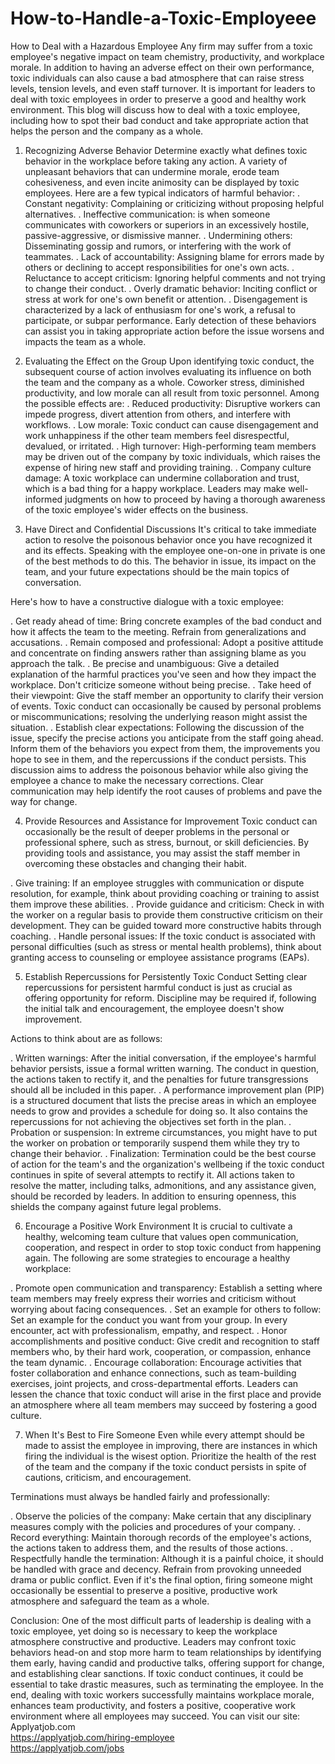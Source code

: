 # How-to-Handle-a-Toxic-Employeee
How to Deal with a Hazardous Employee
Any firm may suffer from a toxic employee's negative impact on team chemistry, productivity, and workplace morale. In addition to having an adverse effect on their own performance, toxic individuals can also cause a bad atmosphere that can raise stress levels, tension levels, and even staff turnover. It is important for leaders to deal with toxic employees in order to preserve a good and healthy work environment. This blog will discuss how to deal with a toxic employee, including how to spot their bad conduct and take appropriate action that helps the person and the company as a whole.

1. Recognizing Adverse Behavior
Determine exactly what defines toxic behavior in the workplace before taking any action. A variety of unpleasant behaviors that can undermine morale, erode team cohesiveness, and even incite animosity can be displayed by toxic employees.
Here are a few typical indicators of harmful behavior:
. Constant negativity: Complaining or criticizing without proposing helpful alternatives.
. Ineffective communication: is when someone communicates with coworkers or superiors in an excessively hostile, passive-aggressive, or dismissive manner.
. Undermining others: Disseminating gossip and rumors, or interfering with the work of teammates.
. Lack of accountability: Assigning blame for errors made by others or declining to accept responsibilities for one's own acts.
. Reluctance to accept criticism: Ignoring helpful comments and not trying to change their conduct.
. Overly dramatic behavior: Inciting conflict or stress at work for one's own benefit or attention.
. Disengagement is characterized by a lack of enthusiasm for one's work, a refusal to participate, or subpar performance.
Early detection of these behaviors can assist you in taking appropriate action before the issue worsens and impacts the team as a whole.

2. Evaluating the Effect on the Group
Upon identifying toxic conduct, the subsequent course of action involves evaluating its influence on both the team and the company as a whole. Coworker stress, diminished productivity, and low morale can all result from toxic personnel. 
Among the possible effects are:
. Reduced productivity: Disruptive workers can impede progress, divert attention from others, and interfere with workflows.
. Low morale: Toxic conduct can cause disengagement and work unhappiness if the other team members feel disrespectful, devalued, or irritated.
. High turnover: High-performing team members may be driven out of the company by toxic individuals, which raises the expense of hiring new staff and providing training.
. Company culture damage: A toxic workplace can undermine collaboration and trust, which is a bad thing for a happy workplace.
Leaders may make well-informed judgments on how to proceed by having a thorough awareness of the toxic employee's wider effects on the business.

3. Have Direct and Confidential Discussions
It's critical to take immediate action to resolve the poisonous behavior once you have recognized it and its effects. Speaking with the employee one-on-one in private is one of the best methods to do this. The behavior in issue, its impact on the team, and your future expectations should be the main topics of conversation.

Here's how to have a constructive dialogue with a toxic employee:

. Get ready ahead of time: Bring concrete examples of the bad conduct and how it affects the team to the meeting. Refrain from generalizations and accusations.
. Remain composed and professional: Adopt a positive attitude and concentrate on finding answers rather than assigning blame as you approach the talk.
. Be precise and unambiguous: Give a detailed explanation of the harmful practices you've seen and how they impact the workplace. Don't criticize someone without being precise.
. Take heed of their viewpoint: Give the staff member an opportunity to clarify their version of events. Toxic conduct can occasionally be caused by personal problems or miscommunications; resolving the underlying reason might assist the situation.
. Establish clear expectations: Following the discussion of the issue, specify the precise actions you anticipate from the staff going ahead. Inform them of the behaviors you expect from them, the improvements you hope to see in them, and the repercussions if the conduct persists.
This discussion aims to address the poisonous behavior while also giving the employee a chance to make the necessary corrections. Clear communication may help identify the root causes of problems and pave the way for change.

4. Provide Resources and Assistance for Improvement
Toxic conduct can occasionally be the result of deeper problems in the personal or professional sphere, such as stress, burnout, or skill deficiencies. By providing tools and assistance, you may assist the staff member in overcoming these obstacles and changing their habit.

. Give training: If an employee struggles with communication or dispute resolution, for example, think about providing coaching or training to assist them improve these abilities.
. Provide guidance and criticism: Check in with the worker on a regular basis to provide them constructive criticism on their development. They can be guided toward more constructive habits through coaching.
. Handle personal issues: If the toxic conduct is associated with personal difficulties (such as stress or mental health problems), think about granting access to counseling or employee assistance programs (EAPs).

5. Establish Repercussions for Persistently Toxic Conduct
Setting clear repercussions for persistent harmful conduct is just as crucial as offering opportunity for reform. Discipline may be required if, following the initial talk and encouragement, the employee doesn't show improvement.

Actions to think about are as follows:

. Written warnings: After the initial conversation, if the employee's harmful behavior persists, issue a formal written warning. The conduct in question, the actions taken to rectify it, and the penalties for future transgressions should all be included in this paper.
. A performance improvement plan (PIP) is a structured document that lists the precise areas in which an employee needs to grow and provides a schedule for doing so. It also contains the repercussions for not achieving the objectives set forth in the plan.
. Probation or suspension: In extreme circumstances, you might have to put the worker on probation or temporarily suspend them while they try to change their behavior.
. Finalization: Termination could be the best course of action for the team's and the organization's wellbeing if the toxic conduct continues in spite of several attempts to rectify it.
All actions taken to resolve the matter, including talks, admonitions, and any assistance given, should be recorded by leaders. In addition to ensuring openness, this shields the company against future legal problems.

6. Encourage a Positive Work Environment
It is crucial to cultivate a healthy, welcoming team culture that values open communication, cooperation, and respect in order to stop toxic conduct from happening again. The following are some strategies to encourage a healthy workplace:

. Promote open communication and transparency: Establish a setting where team members may freely express their worries and criticism without worrying about facing consequences.
. Set an example for others to follow: Set an example for the conduct you want from your group. In every encounter, act with professionalism, empathy, and respect.
. Honor accomplishments and positive conduct: Give credit and recognition to staff members who, by their hard work, cooperation, or compassion, enhance the team dynamic.
. Encourage collaboration: Encourage activities that foster collaboration and enhance connections, such as team-building exercises, joint projects, and cross-departmental efforts.
Leaders can lessen the chance that toxic conduct will arise in the first place and provide an atmosphere where all team members may succeed by fostering a good culture.

7. When It's Best to Fire Someone
Even while every attempt should be made to assist the employee in improving, there are instances in which firing the individual is the wisest option. Prioritize the health of the rest of the team and the company if the toxic conduct persists in spite of cautions, criticism, and encouragement.

Terminations must always be handled fairly and professionally:

. Observe the policies of the company: Make certain that any disciplinary measures comply with the policies and procedures of your company.
. Record everything: Maintain thorough records of the employee's actions, the actions taken to address them, and the results of those actions.
. Respectfully handle the termination: Although it is a painful choice, it should be handled with grace and decency. Refrain from provoking unneeded drama or public conflict.
Even if it's the final option, firing someone might occasionally be essential to preserve a positive, productive work atmosphere and safeguard the team as a whole.

Conclusion:
One of the most difficult parts of leadership is dealing with a toxic employee, yet doing so is necessary to keep the workplace atmosphere constructive and productive. Leaders may confront toxic behaviors head-on and stop more harm to team relationships by identifying them early, having candid and productive talks, offering support for change, and establishing clear sanctions. If toxic conduct continues, it could be essential to take drastic measures, such as terminating the employee. In the end, dealing with toxic workers successfully maintains workplace morale, enhances team productivity, and fosters a positive, cooperative work environment where all employees may succeed.
You can visit our site: Applyatjob.com<br>
 https://applyatjob.com/hiring-employee<br>
https://applyatjob.com/jobs
